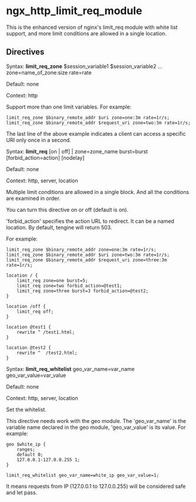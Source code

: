 # ngx_http_limit_req_module

This is the enhanced version of nginx's limit_req module with white list support, and more limit conditions are allowed in a single location.

## Directives

Syntax: **limit_req_zone** $session_variable1 $session_variable2 ... zone=name_of_zone:size rate=rate

Default: none

Context: http

Support more than one limit variables. For example:

```
limit_req_zone $binary_remote_addr $uri zone=one:3m rate=1r/s;
limit_req_zone $binary_remote_addr $request_uri zone=two:3m rate=1r/s;
```

The last line of the above example indicates a client can access a specific URI only once in a second.

Syntax: **limit_req** [on | off] | zone=zone_name burst=burst [forbid_action=action] [nodelay]

Default: none

Context: http, server, location

Multiple limit conditions are allowed in a single block. And all the conditions are examined in order.

You can turn this directive on or off (default is on).<p/>
'forbid_action' specifies the action URL to redirect. It can be a named location. By default, tengine will return 503.

For example:

```
limit_req_zone $binary_remote_addr zone=one:3m rate=1r/s;
limit_req_zone $binary_remote_addr $uri zone=two:3m rate=1r/s;
limit_req_zone $binary_remote_addr $request_uri zone=three:3m rate=1r/s;

location / {
    limit_req zone=one burst=5;
    limit_req zone=two forbid_action=@test1;
    limit_req zone=three burst=3 forbid_action=@test2;
}

location /off {
    limit_req off;
}

location @test1 {
    rewrite ^ /test1.html;
}

location @test2 {
    rewrite ^  /test2.html;
}
```

Syntax: **limit_req_whitelist** geo_var_name=var_name geo_var_value=var_value

Default: none

Context: http, server, location

Set the whitelist.

This directive needs work with the geo module. The 'geo_var_name' is the variable name declared in the geo module, 'geo_var_value' is its value. For example: 

```
geo $white_ip {
    ranges;
    default 0;
    127.0.0.1-127.0.0.255 1;
}

limit_req_whitelist geo_var_name=white_ip geo_var_value=1;
```

It means requests from IP (127.0.0.1 to 127.0.0.255) will be considered safe and let pass.
